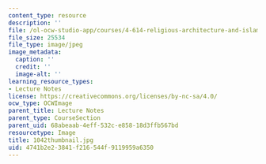 ```yaml
---
content_type: resource
description: ''
file: /ol-ocw-studio-app/courses/4-614-religious-architecture-and-islamic-cultures-fall-2002/4741b2e23841f216544f9119959a6350_1042thumbnail.jpg
file_size: 25534
file_type: image/jpeg
image_metadata:
  caption: ''
  credit: ''
  image-alt: ''
learning_resource_types:
- Lecture Notes
license: https://creativecommons.org/licenses/by-nc-sa/4.0/
ocw_type: OCWImage
parent_title: Lecture Notes
parent_type: CourseSection
parent_uid: 68abeaab-4eff-532c-e858-18d3ffb567bd
resourcetype: Image
title: 1042thumbnail.jpg
uid: 4741b2e2-3841-f216-544f-9119959a6350
---
```

